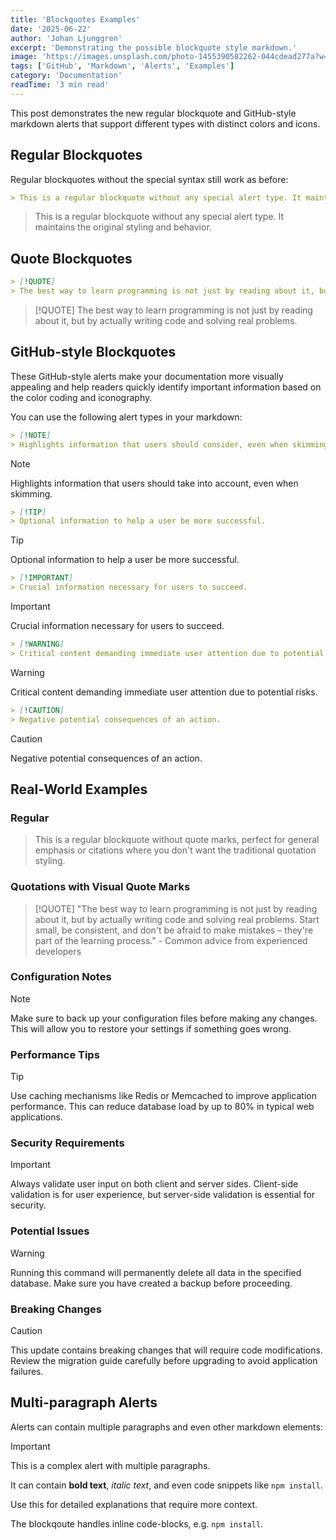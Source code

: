 ```yaml
---
title: 'Blockquotes Examples'
date: '2025-06-22'
author: 'Johan Ljunggren'
excerpt: 'Demonstrating the possible blockquote style markdown.'
image: 'https://images.unsplash.com/photo-1455390582262-044cdead277a?w=1200&h=600&fit=crop&crop=center'
tags: ['GitHub', 'Markdown', 'Alerts', 'Examples']
category: 'Documentation'
readTime: '3 min read'
---
```


This post demonstrates the new regular blockquote and GitHub-style markdown alerts that support different types with distinct colors and icons.

## Regular Blockquotes

Regular blockquotes without the special syntax still work as before:

```markdown
> This is a regular blockquote without any special alert type. It maintains the original styling and behavior.
```

> This is a regular blockquote without any special alert type. It maintains the original styling and behavior.

## Quote Blockquotes

```markdown
> [!QUOTE]
> The best way to learn programming is not just by reading about it, but by actually writing code and solving real problems
```

> [!QUOTE]
> The best way to learn programming is not just by reading about it, but by actually writing code and solving real problems.

## GitHub-style Blockquotes

These GitHub-style alerts make your documentation more visually appealing and help readers quickly identify important information based on the color coding and iconography.

You can use the following alert types in your markdown:

```markdown
> [!NOTE]
> Highlights information that users should consider, even when skimming.
```

> [!NOTE]
> Highlights information that users should take into account, even when skimming.

```markdown
> [!TIP]
> Optional information to help a user be more successful.
```

> [!TIP]
> Optional information to help a user be more successful.

```markdown
> [!IMPORTANT]
> Crucial information necessary for users to succeed.
```

> [!IMPORTANT]
> Crucial information necessary for users to succeed.

```markdown
> [!WARNING]
> Critical content demanding immediate user attention due to potential risks.
```

> [!WARNING]
> Critical content demanding immediate user attention due to potential risks.

```markdown
> [!CAUTION]
> Negative potential consequences of an action.
```

> [!CAUTION]
> Negative potential consequences of an action.

## Real-World Examples

### Regular

> This is a regular blockquote without quote marks, perfect for general emphasis or citations where you don't want the traditional quotation styling.

### Quotations with Visual Quote Marks

> [!QUOTE]
> "The best way to learn programming is not just by reading about it, but by actually writing code and solving real problems. Start small, be consistent, and don't be afraid to make mistakes – they're part of the learning process." - Common advice from experienced developers

### Configuration Notes

> [!NOTE]
> Make sure to back up your configuration files before making any changes. This will allow you to restore your settings if something goes wrong.

### Performance Tips

> [!TIP]
> Use caching mechanisms like Redis or Memcached to improve application performance. This can reduce database load by up to 80% in typical web applications.

### Security Requirements

> [!IMPORTANT]
> Always validate user input on both client and server sides. Client-side validation is for user experience, but server-side validation is essential for security.

### Potential Issues

> [!WARNING]
> Running this command will permanently delete all data in the specified database. Make sure you have created a backup before proceeding.

### Breaking Changes

> [!CAUTION]
> This update contains breaking changes that will require code modifications. Review the migration guide carefully before upgrading to avoid application failures.

## Multi-paragraph Alerts

Alerts can contain multiple paragraphs and even other markdown elements:

> [!IMPORTANT]
> This is a complex alert with multiple paragraphs.
>
> It can contain **bold text**, _italic text_, and even code snippets like `npm install`.
>
> Use this for detailed explanations that require more context.

The blockqoute handles inline code-blocks, e.g. `npm install`.
